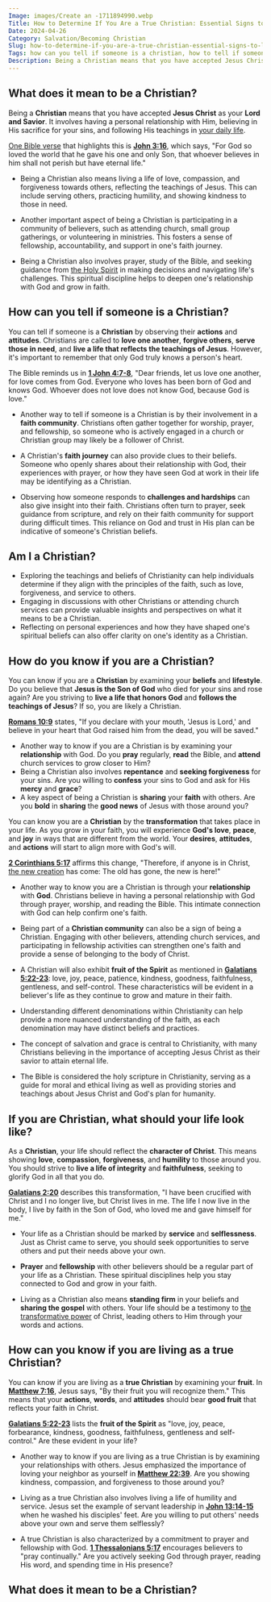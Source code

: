 ```yaml
---
Image: images/Create an -1711894990.webp
Title: How to Determine If You Are a True Christian: Essential Signs to Look For
Date: 2024-04-26
Category: Salvation/Becoming Christian
Slug: how-to-determine-if-you-are-a-true-christian-essential-signs-to-look-for
Tags: how can you tell if someone is a christian, how to tell if someone is a christian, how to tell if someone is christian, how to know if someone is a christian, how do you know if your christian, am i christian, am i a christian, how do you know if someone is a christian, how do you know you are a christian, if you are christian, are you a christian, how do you know if you are a christian, salvation, becoming christian
Description: Being a Christian means that you have accepted Jesus Christ as your Lord and Savior It involves having a personal relationship with Him believing in His sacrifice for your sins and following His teachings in your daily life One Bible verse that highlights this is John 316 which says For
---
```


## What does it mean to be a Christian?

Being a **Christian** means that you have accepted **Jesus Christ** as your **Lord and Savior**. It involves having a personal relationship with Him, believing in His sacrifice for your sins, and following His teachings in [your daily life](/ultimate-bible-study-guides-by-book-enhance-your-understanding-and-faith).

[One Bible verse](/10-ways-christianity-transforms-daily-life-a-comprehensive-guide) that highlights this is **[John 3:16](https://www.bibleref.com/John/3/John-3-16.html)**, which says, "For God so loved the world that he gave his one and only Son, that whoever believes in him shall not perish but have eternal life."

- Being a Christian also means living a life of love, compassion, and forgiveness towards others, reflecting the teachings of Jesus. This can include serving others, practicing humility, and showing kindness to those in need.

- Another important aspect of being a Christian is participating in a community of believers, such as attending church, small group gatherings, or volunteering in ministries. This fosters a sense of fellowship, accountability, and support in one's faith journey.

- Being a Christian also involves prayer, study of the Bible, and seeking guidance from [the Holy Spirit](/unlocking-the-power-of-the-word-of-knowledge-a-comprehensive-guide-for-christian-believers) in making decisions and navigating life's challenges. This spiritual discipline helps to deepen one's relationship with God and grow in faith.

## How can you tell if someone is a Christian?

You can tell if someone is a **Christian** by observing their **actions** and **attitudes**. Christians are called to **love one another**, **forgive others**, **serve those in need**, and **live a life that reflects the teachings of Jesus**. However, it's important to remember that only God truly knows a person's heart.

The Bible reminds us in **[1 John 4:7-8](https://www.bibleref.com/1-John/4/1-John-4-7.html)**, "Dear friends, let us love one another, for love comes from God. Everyone who loves has been born of God and knows God. Whoever does not love does not know God, because God is love."

- Another way to tell if someone is a Christian is by their involvement in a **faith community**. Christians often gather together for worship, prayer, and fellowship, so someone who is actively engaged in a church or Christian group may likely be a follower of Christ.

- A Christian's **faith journey** can also provide clues to their beliefs. Someone who openly shares about their relationship with God, their experiences with prayer, or how they have seen God at work in their life may be identifying as a Christian.

- Observing how someone responds to **challenges and hardships** can also give insight into their faith. Christians often turn to prayer, seek guidance from scripture, and rely on their faith community for support during difficult times. This reliance on God and trust in His plan can be indicative of someone's Christian beliefs.

## Am I a Christian?

- Exploring the teachings and beliefs of Christianity can help individuals determine if they align with the principles of the faith, such as love, forgiveness, and service to others.
- Engaging in discussions with other Christians or attending church services can provide valuable insights and perspectives on what it means to be a Christian.
- Reflecting on personal experiences and how they have shaped one's spiritual beliefs can also offer clarity on one's identity as a Christian.

## How do you know if you are a Christian?

You can know if you are a **Christian** by examining your **beliefs** and **lifestyle**. Do you believe that **Jesus is the Son of God** who died for your sins and rose again? Are you striving to **live a life that honors God** and **follows the teachings of Jesus**? If so, you are likely a Christian.

**[Romans 10:9](https://www.bibleref.com/Romans/10/Romans-10-9.html)** states, "If you declare with your mouth, 'Jesus is Lord,' and believe in your heart that God raised him from the dead, you will be saved."

- Another way to know if you are a Christian is by examining your **relationship** with God. Do you **pray** regularly, **read** the Bible, and **attend** church services to grow closer to Him?
- Being a Christian also involves **repentance** and **seeking forgiveness** for your sins. Are you willing to **confess** your sins to God and ask for His **mercy** and **grace**?
- A key aspect of being a Christian is **sharing** your **faith** with others. Are you **bold** in **sharing** the **good news** of Jesus with those around you?

You can know you are a **Christian** by the **transformation** that takes place in your life. As you grow in your faith, you will experience **God's love**, **peace**, and **joy** in ways that are different from the world. Your **desires**, **attitudes**, and **actions** will start to align more with God's will.

**[2 Corinthians 5:17](https://www.bibleref.com/2-Corinthians/5/2-Corinthians-5-17.html)** affirms this change, "Therefore, if anyone is in Christ, [the new creation](/discover-the-true-meaning-of-being-a-christian-essential-guide-for-believers) has come: The old has gone, the new is here!"

- Another way to know you are a Christian is through your **relationship** with **God**. Christians believe in having a personal relationship with God through prayer, worship, and reading the Bible. This intimate connection with God can help confirm one's faith.

- Being part of a **Christian community** can also be a sign of being a Christian. Engaging with other believers, attending church services, and participating in fellowship activities can strengthen one's faith and provide a sense of belonging to the body of Christ.

- A Christian will also exhibit **fruit of the Spirit** as mentioned in **[Galatians 5:22-23](https://www.bibleref.com/Galatians/5/Galatians-5-22.html)**: love, joy, peace, patience, kindness, goodness, faithfulness, gentleness, and self-control. These characteristics will be evident in a believer's life as they continue to grow and mature in their faith.

- Understanding different denominations within Christianity can help provide a more nuanced understanding of the faith, as each denomination may have distinct beliefs and practices.
- The concept of salvation and grace is central to Christianity, with many Christians believing in the importance of accepting Jesus Christ as their savior to attain eternal life.
- The Bible is considered the holy scripture in Christianity, serving as a guide for moral and ethical living as well as providing stories and teachings about Jesus Christ and God's plan for humanity.

## If you are Christian, what should your life look like?

As a **Christian**, your life should reflect the **character of Christ**. This means showing **love**, **compassion**, **forgiveness**, and **humility** to those around you. You should strive to **live a life of integrity** and **faithfulness**, seeking to glorify God in all that you do.

**[Galatians 2:20](https://www.bibleref.com/Galatians/2/Galatians-2-20.html)** describes this transformation, "I have been crucified with Christ and I no longer live, but Christ lives in me. The life I now live in the body, I live by faith in the Son of God, who loved me and gave himself for me."

- Your life as a Christian should be marked by **service** and **selflessness**. Just as Christ came to serve, you should seek opportunities to serve others and put their needs above your own.

- **Prayer** and **fellowship** with other believers should be a regular part of your life as a Christian. These spiritual disciplines help you stay connected to God and grow in your faith.

- Living as a Christian also means **standing firm** in your beliefs and **sharing the gospel** with others. Your life should be a testimony to [the transformative power](/discover-the-meaning-of-being-a-christian-ultimate-guide-for-believers) of Christ, leading others to Him through your words and actions.

## How can you know if you are living as a true Christian?

You can know if you are living as a **true Christian** by examining your **fruit**. In **[Matthew 7:16](https://www.bibleref.com/Matthew/7/Matthew-7-16.html)**, Jesus says, "By their fruit you will recognize them." This means that your **actions**, **words**, and **attitudes** should bear **good fruit** that reflects your faith in Christ.

**[Galatians 5:22-23](https://www.bibleref.com/Galatians/5/Galatians-5-22.html)** lists the **fruit of the Spirit** as "love, joy, peace, forbearance, kindness, goodness, faithfulness, gentleness and self-control." Are these evident in your life?

- Another way to know if you are living as a true Christian is by examining your relationships with others. Jesus emphasized the importance of loving your neighbor as yourself in **[Matthew 22:39](https://www.bibleref.com/Matthew/22/Matthew-22-39.html)**. Are you showing kindness, compassion, and forgiveness to those around you?

- Living as a true Christian also involves living a life of humility and service. Jesus set the example of servant leadership in **[John 13:14-15](https://www.bibleref.com/John/13/John-13-14.html)** when he washed his disciples' feet. Are you willing to put others' needs above your own and serve them selflessly?

- A true Christian is also characterized by a commitment to prayer and fellowship with God. **[1 Thessalonians 5:17](https://www.bibleref.com/1-Thessalonians/5/1-Thessalonians-5-17.html)** encourages believers to "pray continually." Are you actively seeking God through prayer, reading His word, and spending time in His presence?
## What does it mean to be a Christian?